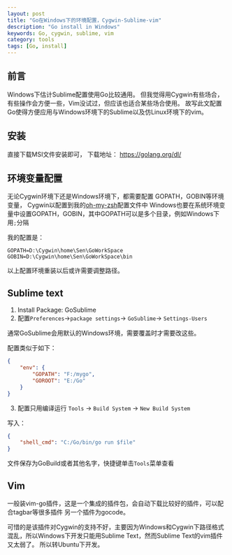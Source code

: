 ```yaml
---
layout: post
title: "Go在Windows下的环境配置，Cygwin-Sublime-vim"
description: "Go install in Windows"
keywords: Go, cygwin, sublime, vim
category: tools
tags: [Go, install]
---
```


## 前言

Windows下估计Sublime配置使用Go比较通用。
但我觉得用Cygwin有些场合，有些操作会方便一些，Vim没试过，但应该也适合某些场合使用。
故写此文配置Go使得方便应用与Windows环境下的Sublime以及仿Linux环境下的vim。

## 安装
直接下载MSI文件安装即可，
下载地址： <https://golang.org/dl/>

## 环境变量配置
无论Cygwin环境下还是Windows环境下，都需要配置 GOPATH，GOBIN等环境变量，
Cygwin以配置到我的[oh-my-zsh](https://github.com/SenZhangAI/oh-my-zsh-sen)配置文件中
Windows也要在系统环境变量中设置GOPATH，GOBIN，其中GOPATH可以是多个目录，例如Windows下用`;`分隔

我的配置是：

```
GOPATH=D:\Cygwin\home\Sen\GoWorkSpace
GOBIN=D:\Cygwin\home\Sen\GoWorkSpace\bin
```

以上配置环境重装以后或许需要调整路径。

## Sublime text
1. Install Package: GoSublime
2. 配置`Preferences`->`package settings`-> `GoSublime`-> `Settings-Users`

通常GoSublime会用默认的Windows环境，需要覆盖时才需要改这些。

配置类似于如下：

```json
{
    "env": {
        "GOPATH": "F:/mygo",
        "GOROOT": "E:/Go"
    }
}
```

3. 配置只用编译运行 `Tools` -> `Build System` -> `New Build System`

写入：

``` json
{
    "shell_cmd": "C:/Go/bin/go run $file"
}
```

文件保存为GoBuild或者其他名字，快捷键单击`Tools`菜单查看

## Vim
一般装vim-go插件，这是一个集成的插件包，会自动下载比较好的插件，可以配合tagbar等很多插件
另一个插件为gocode。

可惜的是该插件对Cygwin的支持不好，主要因为Windows和Cygwin下路径格式混乱，所以Windows下开发只能用Sublime Text，然而Sublime Text的vim插件又太弱了。
所以转Ubuntu下开发。

